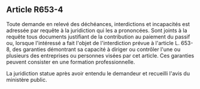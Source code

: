 Article R653-4
----
Toute demande en relevé des déchéances, interdictions et incapacités est
adressée par requête à la juridiction qui les a prononcées. Sont joints à la
requête tous documents justifiant de la contribution au paiement du passif ou,
lorsque l'intéressé a fait l'objet de l'interdiction prévue à l'article L.
653-8, des garanties démontrant sa capacité à diriger ou contrôler l'une ou
plusieurs des entreprises ou personnes visées par cet article. Ces garanties
peuvent consister en une formation professionnelle.

La juridiction statue après avoir entendu le demandeur et recueilli l'avis du
ministère public.
